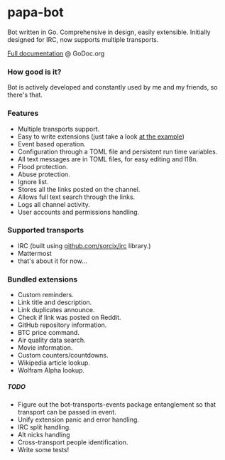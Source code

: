 # papa-bot
Bot written in Go. Comprehensive in design, easily extensible.
Initially designed for IRC, now supports multiple transports.

[Full documentation](https://godoc.org/github.com/pawelszydlo/papa-bot) @ GoDoc.org

### How good is it?

Bot is actively developed and constantly used by me and my friends, so there's that.

### Features

* Multiple transports support.
* Easy to write extensions (just take a look [at the example](https://github.com/pawelszydlo/papa-bot/blob/master/example/example.go))
* Event based operation.
* Configuration through a TOML file and persistent run time variables.
* All text messages are in TOML files, for easy editing and l18n.
* Flood protection.
* Abuse protection.
* Ignore list.
* Stores all the links posted on the channel.
* Allows full text search through the links.
* Logs all channel activity.
* User accounts and permissions handling.

### Supported transports

* IRC (built using [github.com/sorcix/irc](http://github.com/sorcix/irc) library.)
* Mattermost
* that's about it for now...

### Bundled extensions

* Custom reminders.
* Link title and description.
* Link duplicates announce.
* Check if link was posted on Reddit.
* GitHub repository information.
* BTC price command.
* Air quality data search.
* Movie information.
* Custom counters/countdowns.
* Wikipedia article lookup.
* Wolfram Alpha lookup.


##### TODO

* Figure out the bot-transports-events package entanglement so that transport can be passed in event.
* Unify extension panic and error handling.
* IRC split handling.
* Alt nicks handling
* Cross-transport people identification.
* Write some tests!